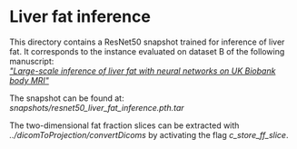 # Liver fat inference
This directory contains a ResNet50 snapshot trained for inference of liver fat. It corresponds to the instance evaluated on dataset B of the following manuscript: \
[_"Large-scale inference of liver fat with neural networks on UK Biobank body MRI"_](https://arxiv.org/abs/2006.16777)


The snapshot can be found at: *snapshots/resnet50_liver_fat_inference.pth.tar*

The two-dimensional fat fraction slices can be extracted with *../dicomToProjection/convertDicoms* by activating the flag *c_store_ff_slice*.
